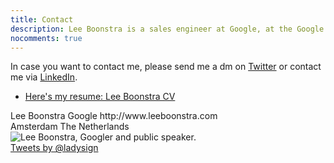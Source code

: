 ```yaml
---
title: Contact
description: Lee Boonstra is a sales engineer at Google, at the Google Cloud team where she assist the sales team with technical knowledge for the financial industry.
nocomments: true
---
```


In case you want to contact me, please send me a dm on <a href="https://twitter.com/ladysign" target="_blank">Twitter</a> or contact me via <a href="https://linkedin.com/in/leeboonstra/" target="_blank">LinkedIn</a>.

* [Here's my resume: Lee Boonstra CV](/images/lee.boonstra-resume.pdf)

<div class="vcard hidden">
    <span class="fn">Lee Boonstra</span>
    <span class="org">Google</span>
    <span class="url">http://www.leeboonstra.com</span>
    <div class="adr">
        <span class="locality">Amsterdam</span>
        <span class="country-name">The Netherlands</span>
    </div>
</div>

<img src="/images/lee1.jpg" class="img-fluid border" alt="Lee Boonstra, Googler and public speaker.">

<div class="row">
    <div class="col col-sm-8"> <a class="twitter-timeline" href="https://twitter.com/ladysign"> Tweets by @ladysign</a>
    </div>
    <div class="col col-sm-4"></div>
</div>